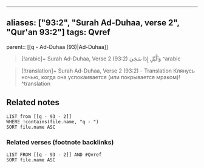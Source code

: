 
---
aliases: ["93:2", "Surah Ad-Duhaa, verse 2", "Qur'an 93:2"]
tags: Qvref
---

parent:: [[q - Ad-Duhaa (93)|Ad-Duhaa]]

> [!arabic]+ Surah Ad-Duhaa, Verse 2 (93:2)
> <span class="quran-arabic">وَٱلَّيْلِ إِذَا سَجَىٰ</span>
^arabic

> [!translation]+ Surah Ad-Duhaa, Verse 2 (93:2) - Translation
> Клянусь ночью, когда она успокаивается (или покрывается мраком)!
^translation



## Related notes
```dataview
LIST from [[q - 93 - 2]]
WHERE !contains(file.name, "q - ")
SORT file.name ASC
```

### Related verses (footnote backlinks)
```dataview
LIST FROM [[q - 93 - 2]] AND #Qvref
SORT file.name ASC
```


